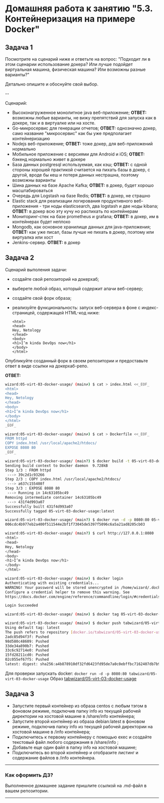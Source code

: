 # Домашняя работа к занятию "5.3. Контейнеризация на примере Docker"

## Задача 1

Посмотрите на сценарий ниже и ответьте на вопрос:
"Подходит ли в этом сценарии использование докера? Или лучше подойдет виртуальная машина, физическая машина? Или возможны разные варианты?"

Детально опишите и обоснуйте свой выбор.

--

Сценарий:

- Высоконагруженное монолитное java веб-приложение; __ОТВЕТ:__  возможны любые варианты, не вижу препятствий для запуска как в докере, так и в виртуалке или на хосте.
- Go-микросервис для генерации отчетов; __ОТВЕТ:__ однозначно докер, само название "микросервис" как бы уже предполагает контейнеризацию
- Nodejs веб-приложение; __ОТВЕТ:__  тоже докер, для веб-приложений нормально
- Мобильное приложение c версиями для Android и iOS; __ОТВЕТ:__ бэкенд нормально живет в докере
- База данных postgresql используемая, как кэш; __ОТВЕТ:__ с одной стороны хорошей практикой считается на пихать базы в докер, с другой, вроде бы кеш и потеря данных нестрашна, поэтому возможны варианты
- Шина данных на базе Apache Kafka; __ОТВЕТ:__ в докер, будет хорошо масштабироваться
- Очередь для Logstash на базе Redis; __ОТВЕТ:__ в докер, не страшно
- Elastic stack для реализации логирования продуктивного веб-приложения - три ноды elasticsearch, два logstash и две ноды kibana; __ОТВЕТ:__ в докер всю эту кучу но распихать по контейнерам
- Мониторинг-стек на базе prometheus и grafana; __ОТВЕТ:__ в докер, им в контейнерах будет неплохо
- Mongodb, как основное хранилище данных для java-приложения; __ОТВЕТ:__ как уже писал, базы лучше не пихать в докер, поэтому или виртуалка или хост
- Jenkins-сервер. __ОТВЕТ:__ в докер

## Задача 2

Сценарий выполения задачи:

- создайте свой репозиторий на докерхаб;
- выберете любой образ, который содержит апачи веб-сервер;
- создайте свой форк образа;
- реализуйте функциональность:
запуск веб-сервера в фоне с индекс-страницей, содержащей HTML-код ниже:

    ```
    <html>
    <head>
    Hey, Netology
    </head>
    <body>
    <h1>I’m kinda DevOps now</h1>
    </body>
    </html>
    ```

Опубликуйте созданный форк в своем репозитории и предоставьте ответ в виде ссылки на докерхаб-репо.  

__ОТВЕТ:__  

```bash
wizard:05-virt-03-docker-usage/ (main✗) $ cat > index.html <<_EOF_
<html>
<head>
Hey, Netology
</head>
<body>
<h1>I’m kinda DevOps now</h1>
</body>
</html>
_EOF_

wizard:05-virt-03-docker-usage/ (main✗) $ cat > Dockerfile <<_EOF_
FROM httpd
COPY index.html /usr/local/apache2/htdocs/
EXPOSE 8080 80
_EOF_

wizard:05-virt-03-docker-usage/ (main?) $ docker build -t 05-virt-03-docker-usage .
Sending build context to Docker daemon  9.728kB
Step 1/3 : FROM httpd
 ---> 39c2d1c93266
Step 2/3 : COPY index.html /usr/local/apache2/htdocs/
 ---> a637c155408f
Step 3/3 : EXPOSE 8080 80
 ---> Running in 14c63105bc49
Removing intermediate container 14c63105bc49
 ---> 431f4d993a07
Successfully built 431f4d993a07
Successfully tagged 05-virt-03-docker-usage:latest

wizard:05-virt-03-docker-usage/ (main?) $ docker run -d -p 8080:80 05-virt-03-docker-usage:latest
006cdc4b977eb2a400f511544e2bf1f73045de5397f5096c6a5a21ad8205cb03

wizard:05-virt-03-docker-usage/ (main?) $ curl http://127.0.0.1:8080
<html>
<head>
Hey, Netology
</head>
<body>
<h1>I’m kinda DevOps now</h1>
</body>
</html>

wizard:05-virt-03-docker-usage/ (main✗) $ docker login
Authenticating with existing credentials...
WARNING! Your password will be stored unencrypted in /home/wizard/.docker/config.json.
Configure a credential helper to remove this warning. See
https://docs.docker.com/engine/reference/commandline/login/#credentials-store

Login Succeeded

wizard:05-virt-03-docker-usage/ (main✗) $ docker tag 05-virt-03-docker-usage tabwizard/05-virt-03-docker-usage

wizard:05-virt-03-docker-usage/ (main✗) $ docker push tabwizard/05-virt-03-docker-usage
Using default tag: latest
The push refers to repository [docker.io/tabwizard/05-virt-03-docker-usage]
2adc85d94f3f: Pushed
98d580c48609: Pushed
33de34a890b7: Pushed
33c6c92714e0: Pushed
15fd28211cd0: Pushed
02c055ef67f5: Pushed
latest: digest: sha256:a4b878910df32fd6423fd95de7a0c0ebffbc7162407db7b9d23e396c3e6cdd75 size: 1573
```  
Для проверки запускать docker: `docker run -d -p 8080:80 tabwizard/05-virt-03-docker-usage` Образ [tabwizard/05-virt-03-docker-usage](https://hub.docker.com/repository/docker/tabwizard/05-virt-03-docker-usage)

## Задача 3

- Запустите первый контейнер из образа centos c любым тэгом в фоновом режиме, подключив папку info из текущей рабочей директории на хостовой машине в /share/info контейнера;
- Запустите второй контейнер из образа debian:latest в фоновом режиме, подключив папку info из текущей рабочей директории на хостовой машине в /info контейнера;
- Подключитесь к первому контейнеру с помощью exec и создайте текстовый файл любого содержания в /share/info ;
- Добавьте еще один файл в папку info на хостовой машине;
- Подключитесь во второй контейнер и отобразите листинг и содержание файлов в /info контейнера.

---

### Как оформить ДЗ?

Выполненное домашнее задание пришлите ссылкой на .md-файл в вашем репозитории.

---

